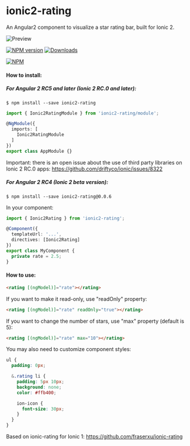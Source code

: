 ionic2-rating
=============

An Angular2 component to visualize a star rating bar, built for Ionic 2.

![Preview][preview-image]

[![NPM version][npm-image]][npm-url] [![Downloads][downloads-image]][downloads-url]

[![NPM][nodei-image]][nodei-url]

#### How to install:

##### For Angular 2 RC5 and later (Ionic 2 RC.0 and later):

```
$ npm install --save ionic2-rating
```

```Typescript
import { Ionic2RatingModule } from 'ionic2-rating/module';

@NgModule({
  imports: [
    Ionic2RatingModule
  ]
})
export class AppModule {}
```

Important: there is an open issue about the use of third party libraries on Ionic 2 RC.0 apps: https://github.com/driftyco/ionic/issues/8322

##### For Angular 2 RC4 (Ionic 2 beta version):

```
$ npm install --save ionic2-rating@0.0.6
```

In your component:

```TypeScript
import { Ionic2Rating } from 'ionic2-rating';

@Component({
  templateUrl: '...',
  directives: [Ionic2Rating]
})
export class MyComponent {
  private rate = 2.5;
}
```

#### How to use:

```HTML
<rating [(ngModel)]="rate"></rating>
```

If you want to make it read-only, use "readOnly" property:

```HTML
<rating [(ngModel)]="rate" readOnly="true"></rating>
```

If you want to change the number of stars, use "max" property (default is 5):

```HTML
<rating [(ngModel)]="rate" max="10"></rating>
```

You may also need to customize component styles:

```CSS
ul {
  padding: 0px;

  &.rating li {
    padding: 5px 10px;
    background: none;
    color: #ffb400;

    ion-icon {
      font-size: 30px;
    }
  }
}
```

Based on ionic-rating for Ionic 1: https://github.com/fraserxu/ionic-rating

[preview-image]: https://github.com/andrucz/ionic2-rating/blob/master/preview.gif
[npm-url]: https://www.npmjs.com/package/ionic2-rating
[npm-image]: https://img.shields.io/npm/v/ionic2-rating.svg
[nodei-image]: https://nodei.co/npm/ionic2-rating.png?downloads=true&downloadRank=true&stars=true
[nodei-url]: https://www.npmjs.com/package/ionic2-rating
[downloads-image]: https://img.shields.io/npm/dm/ionic2-rating.svg
[downloads-url]: http://badge.fury.io/js/ionic2-rating
